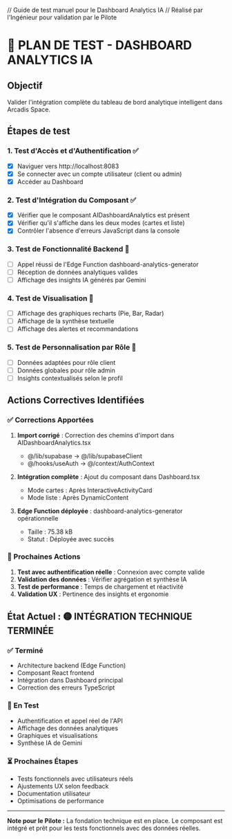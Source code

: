 // Guide de test manuel pour le Dashboard Analytics IA
// Réalisé par l'Ingénieur pour validation par le Pilote

# 🧪 PLAN DE TEST - DASHBOARD ANALYTICS IA

## Objectif
Valider l'intégration complète du tableau de bord analytique intelligent dans Arcadis Space.

## Étapes de test

### 1. Test d'Accès et d'Authentification ✅
- [x] Naviguer vers http://localhost:8083
- [x] Se connecter avec un compte utilisateur (client ou admin)
- [x] Accéder au Dashboard

### 2. Test d'Intégration du Composant ✅
- [x] Vérifier que le composant AIDashboardAnalytics est présent
- [x] Vérifier qu'il s'affiche dans les deux modes (cartes et liste)
- [x] Contrôler l'absence d'erreurs JavaScript dans la console

### 3. Test de Fonctionnalité Backend 🔄
- [ ] Appel réussi de l'Edge Function dashboard-analytics-generator
- [ ] Réception de données analytiques valides
- [ ] Affichage des insights IA générés par Gemini

### 4. Test de Visualisation 🔄
- [ ] Affichage des graphiques recharts (Pie, Bar, Radar)
- [ ] Affichage de la synthèse textuelle
- [ ] Affichage des alertes et recommandations

### 5. Test de Personnalisation par Rôle 🔄
- [ ] Données adaptées pour rôle client
- [ ] Données globales pour rôle admin
- [ ] Insights contextualisés selon le profil

## Actions Correctives Identifiées

### ✅ Corrections Apportées
1. **Import corrigé** : Correction des chemins d'import dans AIDashboardAnalytics.tsx
   - @/lib/supabase → @/lib/supabaseClient
   - @/hooks/useAuth → @/context/AuthContext

2. **Intégration complète** : Ajout du composant dans Dashboard.tsx
   - Mode cartes : Après InteractiveActivityCard
   - Mode liste : Après DynamicContent

3. **Edge Function déployée** : dashboard-analytics-generator opérationnelle
   - Taille : 75.38 kB
   - Statut : Déployée avec succès

### 🔧 Prochaines Actions
1. **Test avec authentification réelle** : Connexion avec compte valide
2. **Validation des données** : Vérifier agrégation et synthèse IA
3. **Test de performance** : Temps de chargement et réactivité
4. **Validation UX** : Pertinence des insights et ergonomie

## État Actuel : 🟡 INTÉGRATION TECHNIQUE TERMINÉE

### ✅ Terminé
- Architecture backend (Edge Function)
- Composant React frontend
- Intégration dans Dashboard principal
- Correction des erreurs TypeScript

### 🔄 En Test
- Authentification et appel réel de l'API
- Affichage des données analytiques
- Graphiques et visualisations
- Synthèse IA de Gemini

### ⏳ Prochaines Étapes
- Tests fonctionnels avec utilisateurs réels
- Ajustements UX selon feedback
- Documentation utilisateur
- Optimisations de performance

---

**Note pour le Pilote :** La fondation technique est en place. Le composant est intégré et prêt pour les tests fonctionnels avec des données réelles.
